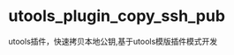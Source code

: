 <!--
 * @Author: bonza bonzaphp@gmail.com
 * @Date: 2023-06-07 10:46:40
 * @LastEditors: bonza bonzaphp@gmail.com
 * @LastEditTime: 2023-06-07 10:50:49
 * @FilePath: \utools\README.md
 * @Description: 这是默认设置,请设置`customMade`, 打开koroFileHeader查看配置 进行设置: https://github.com/OBKoro1/koro1FileHeader/wiki/%E9%85%8D%E7%BD%AE
-->
# utools_plugin_copy_ssh_pub
utools插件，快速拷贝本地公钥,基于utools模版插件模式开发
